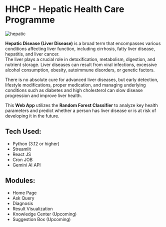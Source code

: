 # HHCP - Hepatic Health Care Programme

![hepatic](https://github.com/user-attachments/assets/1708deec-d398-40c7-bea9-240accdecbfd)

**Hepatic Disease (Liver Disease)** is a broad term that encompasses various conditions affecting liver function, including cirrhosis, fatty liver disease, hepatitis, and liver cancer.  
The liver plays a crucial role in detoxification, metabolism, digestion, and nutrient storage. Liver diseases can result from viral infections, excessive alcohol consumption, obesity, autoimmune disorders, or genetic factors.  

There is no absolute cure for advanced liver diseases, but early detection, lifestyle modifications, proper medication, and managing underlying conditions such as diabetes and high cholesterol can slow disease progression and improve liver health.  

This **Web App** utilizes the **Random Forest Classifier** to analyze key health parameters and predict whether a person has liver disease or is at risk of developing it in the future.  
        

## Tech Used:
- Python (3.12 or higher)
- Streamlit
- React JS
- Cron JOB
- Gemini AI API

## Modules:
- Home Page
- Ask Query
- Diagnosis
- Result Visualization
- Knowledge Center (Upcoming)
- Suggestion Box (Upcoming)
